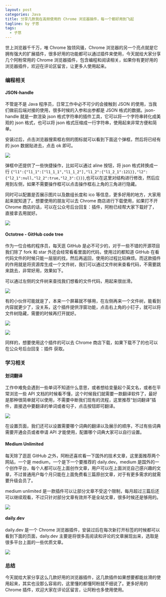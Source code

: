 ```yaml
---
layout: post
categories: Java
title: 分享几款我在高频使用的 Chrome 浏览器插件，每一个都好用到飞起
tagline: by 子悠
tags: 
  - 子悠
---
```


世上浏览器千千万，唯 Chrome 独领风骚，Chrome 浏览器的另一个亮点就是它拥有强大的扩展插件，很多好用的功能都可以通过插件来使用，今天就给大家分享几个阿粉常用的 Chrome 浏览器插件，包含编程和阅读相关，如果你有更好用的浏览器插件，欢迎在评论区留言，让更多人使用起来。

<!--more-->

### 编程相关

#### JSON-handle

不管是不是 Java 程序员，日常工作中必不可少的会接触到 JSON 的使用，当我们做前后端对接的使用，很多时候的入参和出参都是 JSON 格式的数据。json-handle 就是一款渲染 json 格式字符串的插件工具，它可以将一个字符串转化成美观的 json 格式，也可以将 json 格式压缩成一行字符串，使用起来非常方便和简单。

安装过后，点击浏览器搜索框右侧的图标就可以看到下面这个弹框，然后将已经有的 json 数据贴进去，点击 ok 即可。

![](https://tva1.sinaimg.cn/large/e6c9d24egy1h1bkjkej52j211t0u0wgd.jpg)

弹框中还提供了一些快捷操作，比如可以通过 aline 按钮，将 json 格式转换成一行 `{"l1":{"l1_1":["l1_1_1","l1_1_2"],"l1_2":{"l1_2_1":121}},"l2":{"l2_1":null,"l2_2":true,"l2_3":{}}}`,也可以在这里对结构进行修改，然后应用到左侧，如果不需要操作框可以点击操作框右上角的三角进行隐藏。

同时可以配置是否展示图片以及数组长度和 ico 等信息，更多好用的地方，大家用起来就知道了。想要使用的朋友可以去 Chrome 商店进行下载使用，如果打不开 Chrome 商店的话，可以在公众号后台回复：插件，阿粉已经帮大家下载好了，直接拿去用就好。

![](https://tva1.sinaimg.cn/large/e6c9d24egy1h1bkjet8vrj213v0u00vl.jpg)

#### Octotree - GitHub code tree

作为一位合格的程序员，每天逛 GitHub 是必不可少的，对于一些不错的开源项目我们除了 fork 和 star 外还会经常看看里面的代码，使用过的都知道 GitHub 在看代码文件的时候只能一层层的找，然后再返回，使用的过程比较麻烦。而这款插件的作用就是将资源库生成一个文件树，我们可以通过文件树来查看代码，不需要跳来跳去，非常好用，效果如下。

可以通过左侧的文件树来查找我们想看的文件代码，用起来很丝滑。

![](https://tva1.sinaimg.cn/large/e6c9d24egy1h1bkj8n21dj20wf0u0zpm.jpg)

有的小伙伴可能就是了，本来一个屏幕就不够用，在左侧再来一个文件树，能看到内容就更少了，没关系，这个插件提供浮窗功能，点击右上角的小钉子，就可以将文件树隐藏，需要的时候再打开就好。

![](https://tva1.sinaimg.cn/large/e6c9d24egy1h1bkj2o4vcj21520u00xy.jpg)

![](https://tva1.sinaimg.cn/large/e6c9d24egy1h1bkixhvgsj20tw0ledhw.jpg)

同样的，想要使用这个插件的可以去 Chrome 商店下载，如果下载不了的也可以在公众号后台回复：插件 获取。

### 学习相关

#### 划词翻译

工作中难免会遇到一些单词不知道什么意思，或者想给变量起个英文名，或者在平常浏览一些 API 文档的时候看不懂，这个时候我们就需要一款翻译软件了，最好是那种很简单就可以使用，不需要中断我们现有的流程，这里推荐“划词翻译”插件，直接选中要翻译的单词或者句子，点击按钮即可翻译。

![](https://tva1.sinaimg.cn/large/e6c9d24egy1h1bkipynirj20jw0xsgoj.jpg)



在设置页面，我们还可以设置需要哪个词典的翻译以及展示的顺序，不过有些词典需要开通会员或者申请 API 才能使用，配置哪个词典大家可以自行设置。

#### Medium Unlimited

每天除了逛逛 GitHub 之外，阿粉还喜欢看一下国外的技术文章，这里面推荐两个网站，一个是 medium，一个是下一个要推荐的 daily.dev。medium 是国外的一个创作平台，每个人都可以在上面创作文章，用户可以在上面浏览自己感兴趣的文章，不过普通用户每个月只能在上面免费看三篇原创文章，对于有更多需求的就需要升级会员了。

medium unlimited  是一款插件可以让部分文章不受这个限制，每月超过三篇后还可以继续观看，不过只针对部分文章有效并不是全站文章，很多时候还是够用的。

![](https://tva1.sinaimg.cn/large/e6c9d24egy1h1bkiivd5oj21jn0u0jwm.jpg)



#### daily.dev 

daily.dev 是一个 Chrome 浏览器插件，安装过后在每次新打开标签的时候都可以看到下面的页面，daily.dev 主要是将很多高阅读和评论的文章展现出来，选取是很多平台上面的一些优质文章。

![](https://tva1.sinaimg.cn/large/e6c9d24egy1h1bki9gh1yj21da0u0n34.jpg)



### 总结

今天就给大家分享这么几款好用的浏览器插件，这几款插件如果想要都能丝滑的使用起来，其实也没那么容易的，这里懂的都懂阿粉就不细说了。更多好用的 Chrome 插件，欢迎大家在评论区留言，让阿粉也多使用使用。

